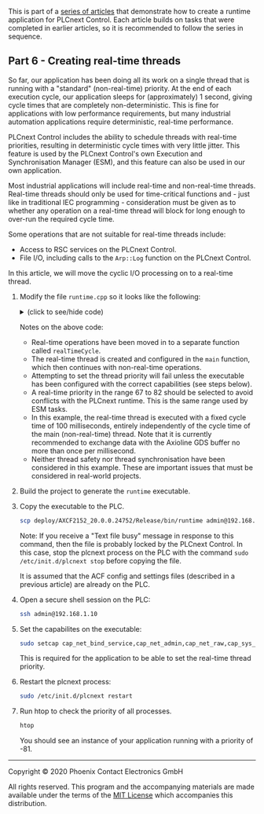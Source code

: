 This is part of a [series of articles](https://github.com/PLCnext/SampleRuntime) that demonstrate how to create a runtime application for PLCnext Control. Each article builds on tasks that were completed in earlier articles, so it is recommended to follow the series in sequence.

## Part 6 - Creating real-time threads

So far, our application has been doing all its work on a single thread that is running with a "standard" (non-real-time) priority. At the end of each execution cycle, our application sleeps for (approximately) 1 second, giving cycle times that are completely non-deterministic. This is fine for applications with low performance requirements, but many industrial automation applications require deterministic, real-time performance.

PLCnext Control includes the ability to schedule threads with real-time priorities, resulting in deterministic cycle times with very little jitter. This feature is used by the PLCnext Control's own Execution and Synchronisation Manager (ESM), and this feature can also be used in our own application.

Most industrial applications will include real-time and non-real-time threads. Real-time threads should only be used for time-critical functions and - just like in traditional IEC programming - consideration must be given as to whether any operation on a real-time thread will block for long enough to over-run the required cycle time.

Some operations that are not suitable for real-time threads include:
- Access to RSC services on the PLCnext Control.
- File I/O, including calls to the `Arp::Log` function on the PLCnext Control.

In this article, we will move the cyclic I/O processing on to a real-time thread.

1. Modify the file `runtime.cpp` so it looks like the following:
   <details>
   <summary>(click to see/hide code)</summary>

   ```cpp
   //
   // Copyright (c) 2019 Phoenix Contact GmbH & Co. KG. All rights reserved.
   // Licensed under the MIT. See LICENSE file in the project root for full license information.
   // SPDX-License-Identifier: MIT
   //
   #include "Arp/System/ModuleLib/Module.h"
   #include "Arp/System/Commons/Logging.h"
   #include "Arp/Plc/AnsiC/Gds/DataLayout.h"
   #include "Arp/Plc/AnsiC/Io/FbIoSystem.h"
   #include "Arp/Plc/AnsiC/Io/Axio.h"
   #include "Arp/Plc/AnsiC/Domain/PlcOperationHandler.h"
   #include "Arp/System/Rsc/ServiceManager.hpp"
   #include "Arp/Device/Interface/Services/IDeviceStatusService.hpp"

   #include <syslog.h>
   #include <unistd.h>
   #include <libgen.h>
   #include <thread>
   #include <pthread.h>

   using namespace Arp;
   using namespace Arp::System::Rsc;
   using namespace Arp::Device::Interface::Services;
   using namespace Arp::System::Commons::Diagnostics::Logging;

   bool initialised = false;  // The RSC service is available
   bool processing = false;   // Axioline I/O is available

   IDeviceStatusService::Ptr deviceStatusService;  // Reference to the RSC service
   RscVariant<512> rscBoardTemp;                   // The value returned from the RSC Service
   int8 boardTemp;                                 // The value as an integer

   // Initialise PLCnext RSC services
   void initServices()
   {
      if(!initialised)
      {
         Log::Info("Call of initServices");

         deviceStatusService = ServiceManager::GetService<IDeviceStatusService>();

         if(deviceStatusService != NULL)
         {
            Log::Info("Subscribed to Device Status service");
            initialised = true;
         }
         else
         {
            Log::Error("Could not subscribe to Device Status service");
         }
      }
   }

   // Callback function for the PLC state
   void plcOperationHandler(enum PlcOperation operation)
   {
      switch (operation)
      {
         case PlcOperation_Load:
            Log::Info("Call of PLC Load");
            break;

         case PlcOperation_Setup:
            Log::Info("Call of PLC Setup");
            break;

         case PlcOperation_StartCold:
            Log::Info("Call of PLC Start Cold");
            processing = true;
            break;

         case PlcOperation_StartWarm:
            Log::Info("Call of PLC Start Warm");
            // When this state-change occurs, the firmware is ready to serve requests.
            initServices();
            processing = true;
            break;

         case PlcOperation_StartHot:
            Log::Info("Call of PLC Start Hot");
            processing = true;
            break;

         case PlcOperation_Stop:
            Log::Info("Call of PLC Stop");
            processing = false;
            break;

         case PlcOperation_Reset:
            Log::Info("Call of PLC Reset");
            processing = false;
            break;

         case PlcOperation_Unload:
            Log::Info("Call of PLC Unload");
            processing = false;
            break;

         case PlcOperation_None:
            Log::Info("Call of PLC None");
            break;

         default:
            Log::Error("Call of unknown PLC state");
            break;
      }
   }

   // Read data from a fieldbus input frame
   void readInputData(char* pValue, size_t valueSize)
   {
      TGdsBuffer* gdsBuffer = NULL;

      if(ArpPlcIo_GetBufferPtrByPortName("Arp.Io.AxlC", "Arp.Io.AxlC/0.~DI8", &gdsBuffer))
      {
         size_t offset = 0;
         if(ArpPlcGds_GetVariableOffset(gdsBuffer, "Arp.Io.AxlC/0.~DI8", &offset))
         {
            // Begin read operation, memory buffer will be locked
            char* readDataBufferPage;
            if(ArpPlcGds_BeginRead(gdsBuffer, &readDataBufferPage))
            {
               // Copy data from GDS buffer
               char* dataAddress = readDataBufferPage + offset;
               memcpy(pValue, dataAddress, valueSize);

               // Unlock buffer
               if(!ArpPlcGds_EndRead(gdsBuffer))
               {
                  Log::Error("ArpPlcGds_EndRead failed");
               }
            }
            else
            {
               Log::Error("ArpPlcGds_BeginRead failed");
               ArpPlcGds_EndRead(gdsBuffer);
            }
         }
         else
         {
            Log::Error("ArpPlcGds_GetVariableOffset failed");
         }
      }
      else
      {
         Log::Error("ArpPlcIo_GetBufferPtrByPortName failed");
      }

      // Release the GDS buffer and free internal resources
      if(gdsBuffer != NULL)
      {
         if(!ArpPlcIo_ReleaseGdsBuffer(gdsBuffer))
         {
            Log::Error("ArpPlcIo_ReleaseGdsBuffer failed");
         }
      }
   }

   // Write data to a fieldbus output frame
   void writeOutputData(const char* pValue, size_t valueSize)
   {
      TGdsBuffer* gdsBuffer = NULL;
      if(ArpPlcIo_GetBufferPtrByPortName("Arp.Io.AxlC", "Arp.Io.AxlC/0.~DO8", &gdsBuffer))
      {
         size_t offset = 0;
         if(ArpPlcGds_GetVariableOffset(gdsBuffer, "Arp.Io.AxlC/0.~DO8", &offset))
         {
            // Begin write operation, memory buffer will be locked
            char* dataBufferPage = NULL;
            if(ArpPlcGds_BeginWrite(gdsBuffer, &dataBufferPage))
            {
               // Copy data to GDS buffer
               char* dataAddress = dataBufferPage + offset;
               memcpy(dataAddress, pValue, valueSize);

               // Unlock buffer
               if(!ArpPlcGds_EndWrite(gdsBuffer))
               {
                  Log::Error("ArpPlcGds_EndWrite failed");
               }
            }
            else
            {
               Log::Error("ArpPlcGds_BeginWrite failed");
               ArpPlcGds_EndWrite(gdsBuffer);
            }
         }
         else
         {
            Log::Error("ArpPlcGds_GetVariableOffset failed");
         }
      }
      else
      {
         Log::Error("ArpPlcIo_GetBufferPtrByPortName failed");
      }

      // Release the GDS buffer and free internal resources
      if(gdsBuffer != NULL)
      {
         if(!ArpPlcIo_ReleaseGdsBuffer(gdsBuffer))
         {
            Log::Error("ArpPlcIo_ReleaseGdsBuffer failed");
         }
      }
   }

   // This function will be executed on a real-time thread
   void* realTimeCycle(void* p)
   {
      using clock = std::chrono::steady_clock;

      // Set the cycle time
      const auto cycle_time = std::chrono::microseconds{100000};
      auto next_cycle = clock::now() + cycle_time;

      // Declare a process data item
      uint8_t value = 0;

      while (true)
      {
         if (processing)
         {
            // Read process inputs
            readInputData((char*)&value, sizeof(value));

            // Perform application-specific processing
            // In this case, simply invert the process data bits
            value = ~value;

            // Write process outputs
            writeOutputData((char*)&value, sizeof(value));
         }

         // Wait for the next cycle
         std::this_thread::sleep_until(next_cycle);
         next_cycle += cycle_time;
      }
   }

   // This function creates a real-time thread and then
   // continues with non-real-time operations
   int main(int argc, char** argv)
   {
      // Variables required to create the real-time thread
      pthread_t realTimeThread;
      struct sched_param param;
      param.sched_priority = 80;
      pthread_attr_t attr;

      // Register the status update callback
      // This is important to get the status of the "firmware ready" event, "PlcOperation_StartWarm"
      ArpPlcDomain_SetHandler(plcOperationHandler);

      // Ask plcnext for access to its services
      // Use syslog for logging until the PLCnext logger is ready
      openlog ("runtime", LOG_CONS | LOG_PID | LOG_NDELAY, LOG_LOCAL1);

      // Process command line arguments
      string acfSettingsRelPath("");

      if(argc != 2)
      {
         syslog (LOG_ERR, "Invalid command line arguments. Only relative path to the acf.settings file must be passed");
         return -1;
      }
      else
      {
         acfSettingsRelPath = argv[1];
         syslog(LOG_INFO, string("Arg Acf settings file path: " + acfSettingsRelPath).c_str());
      }

      char szExePath[PATH_MAX];
      ssize_t count = readlink("/proc/self/exe", szExePath, PATH_MAX);
      string strDirPath;
      if (count != -1) {
         strDirPath = dirname(szExePath);
      }
      string strSettingsFile(strDirPath);
         strSettingsFile += "/" + acfSettingsRelPath;
      syslog(LOG_INFO, string("Acf settings file path: " + strSettingsFile).c_str());

      // Intialize PLCnext module application
      // Arguments:
      //  arpBinaryDir:    Path to Arp binaries
      //  applicationName: Arbitrary Name of Application
      //  acfSettingsPath: Path to *.acf.settings document to set application up
      if (ArpSystemModule_Load("/usr/lib", "runtime", strSettingsFile.c_str()) != 0)
      {
         syslog (LOG_ERR, "Could not load Arp System Module");
         return -1;
      }
      syslog (LOG_INFO, "Loaded Arp System Module");
      closelog();

      // Create the real-time thread
      if(pthread_attr_init(&attr) == 0)
      {
         if(pthread_attr_setschedpolicy(&attr, SCHED_FIFO) == 0)
         {
            if(pthread_attr_setschedparam(&attr, &param) == 0)
            {
               if(pthread_attr_setinheritsched(&attr, PTHREAD_EXPLICIT_SCHED) == 0)
               {
                  // This call will fail due to insufficient permissions,
                  // if the process was not configured with the correct capabilities.
                  // Make sure to set the capabilities on the executable
                  // after *every* deployment to the target!
                  if(pthread_create(&realTimeThread, &attr, realTimeCycle, NULL) != 0)
                  {
                     Log::Error("Error calling pthread_create (realtime thread)");
                  }
               }
               else
               {
                  Log::Error("Error calling pthread_attr_setinheritsched");
               }
            }
            else
            {
               Log::Error("Error calling pthread_attr_setschedparam");
            }
         }
         else
         {
            Log::Error("Error calling pthread_attr_setschedpolicy");
         }
      }
      else
      {
         Log::Error("Error calling pthread_attr_init");
      }

      // Continue with non-real-time operations
      while (true)
      {
         if (initialised)
         {
            // Get the board temperature and write it to file
            rscBoardTemp = deviceStatusService->GetItem("Status.Board.Temperature.Centigrade");
            rscBoardTemp.CopyTo(boardTemp);
            Log::Info("Current PLC board temperature is {0:d}°C", boardTemp);
         }

         // Wait a short time before repeating
         sleep(1);
      }
   }
   ```

   </details>

   Notes on the above code:
   - Real-time operations have been moved in to a separate function called `realTimeCycle`.
   - The real-time thread is created and configured in the `main` function, which then continues with non-real-time operations.
   - Attempting to set the thread priority will fail unless the executable has been configured with the correct capabilities (see steps below).
   - A real-time priority in the range 67 to 82 should be selected to avoid conflicts with the PLCnext runtime. This is the same range used by ESM tasks. 
   - In this example, the real-time thread is executed with a fixed cycle time of 100 milliseconds, entirely independently of the cycle time of the main (non-real-time) thread. Note that it is currently recommended to exchange data with the Axioline GDS buffer no more than once per millisecond.
   - Neither thread safety nor thread synchronisation have been considered in this example. These are important issues that must be considered in real-world projects.

1. Build the project to generate the `runtime` executable.

1. Copy the executable to the PLC.

   ```bash
   scp deploy/AXCF2152_20.0.0.24752/Release/bin/runtime admin@192.168.1.10:~/projects/runtime
   ```

   Note: If you receive a "Text file busy" message in response to this command, then the file is probably locked by the PLCnext Control. In this case, stop the plcnext process on the PLC with the command `sudo /etc/init.d/plcnext stop` before copying the file.

   It is assumed that the ACF config and settings files (described in a previous article) are already on the PLC.

1. Open a secure shell session on the PLC:

   ```bash
   ssh admin@192.168.1.10
   ```

1. Set the capabilites on the executable:

   ```bash
   sudo setcap cap_net_bind_service,cap_net_admin,cap_net_raw,cap_sys_boot,cap_sys_nice,cap_sys_time+ep projects/runtime/runtime
   ```

   This is required for the application to be able to set the real-time thread priority.

1. Restart the plcnext process:

   ```bash
   sudo /etc/init.d/plcnext restart
   ```

1. Run htop to check the priority of all processes.

   ```bash
   htop
   ```

   You should see an instance of your application running with a priority of -81.

---

Copyright © 2020 Phoenix Contact Electronics GmbH

All rights reserved. This program and the accompanying materials are made available under the terms of the [MIT License](http://opensource.org/licenses/MIT) which accompanies this distribution.
